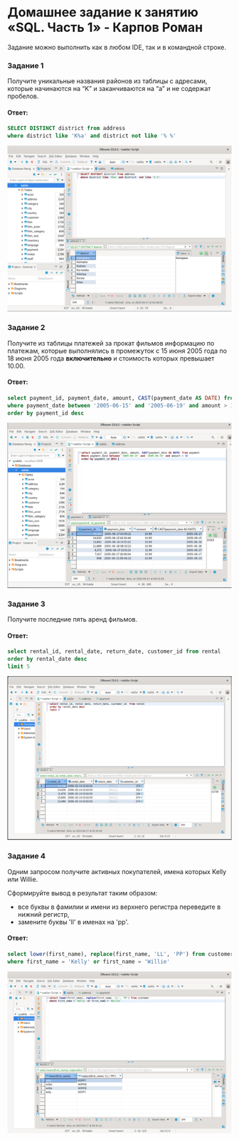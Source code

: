 # Домашнее задание к занятию «SQL. Часть 1» - Карпов Роман

Задание можно выполнить как в любом IDE, так и в командной строке.

### Задание 1

Получите уникальные названия районов из таблицы с адресами, которые начинаются на “K” и заканчиваются на “a” и не содержат пробелов.

#### Ответ:  
```sql
SELECT DISTINCT district from address
where district like 'K%a' and district not like '% %'
```
![Скрин](https://github.com/Karhq/12.3_hw_SQL_1/blob/main/Nom1.png)

### Задание 2

Получите из таблицы платежей за прокат фильмов информацию по платежам, которые выполнялись в промежуток с 15 июня 2005 года по 18 июня 2005 года **включительно** и стоимость которых превышает 10.00.

#### Ответ:  
```sql
select payment_id, payment_date, amount, CAST(payment_date AS DATE) from payment
where payment_date between '2005-06-15' and '2005-06-19' and amount > 10
order by payment_id desc
```
![Скрин](https://github.com/Karhq/12.3_hw_SQL_1/blob/main/Nom2.png)  

### Задание 3

Получите последние пять аренд фильмов.

#### Ответ:  
```sql
select rental_id, rental_date, return_date, customer_id from rental
order by rental_date desc
limit 5
```
![Скрин](https://github.com/Karhq/12.3_hw_SQL_1/blob/main/Nom5.png)  


### Задание 4

Одним запросом получите активных покупателей, имена которых Kelly или Willie. 

Сформируйте вывод в результат таким образом:
- все буквы в фамилии и имени из верхнего регистра переведите в нижний регистр,
- замените буквы 'll' в именах на 'pp'.

#### Ответ:  
```sql
select lower(first_name), replace(first_name, 'LL', 'PP') from customer
where first_name = 'Kelly' or first_name = 'Willie'
```
![Скрин](https://github.com/Karhq/12.3_hw_SQL_1/blob/main/Nom6.png)  




